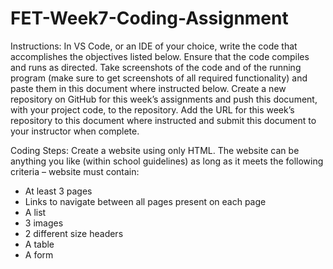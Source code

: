 # FET-Week7-Coding-Assignment

Instructions: In VS Code, or an IDE of your choice, write the code that accomplishes the objectives listed below. 
Ensure that the code compiles and runs as directed. Take screenshots of the code and of the running program 
(make sure to get screenshots of all required functionality) and paste them in this document where instructed below. 
Create a new repository on GitHub for this week’s assignments and push this document, with your project code, to the repository. 
Add the URL for this week’s repository to this document where instructed and submit this document to your instructor when complete.

Coding Steps:
Create a website using only HTML. 
The website can be anything you like (within school guidelines) as long as it meets the following criteria – website must contain:

- At least 3 pages
- Links to navigate between all pages present on each page
- A list
- 3 images
- 2 different size headers
- A table
- A form
